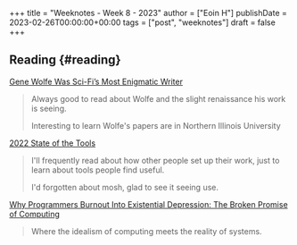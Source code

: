 +++
title = "Weeknotes - Week 8 - 2023"
author = ["Eoin H"]
publishDate = 2023-02-26T00:00:00+00:00
tags = ["post", "weeknotes"]
draft = false
+++

## Reading {#reading}

[Gene Wolfe Was Sci-Fi’s Most Enigmatic Writer](https://www.wired.com/2023/01/geeks-guide-gene-wolfe/)

> Always good to read about Wolfe and the slight renaissance his work is seeing.
>
> Interesting to learn Wolfe's papers are in Northern Illinois University

[2022 State of the Tools](https://md.ekstrandom.net/blog/2022/12/tools)

> I'll frequently read about how other people set up their work, just to learn
> about tools people find useful.
>
> I'd forgotten about mosh, glad to see it seeing use.

[Why Programmers Burnout Into Existential Depression: The Broken Promise of Computing](https://phsoftware.substack.com/p/why-programmers-burnout-into-existential)

> Where the idealism of computing meets the reality of systems.

